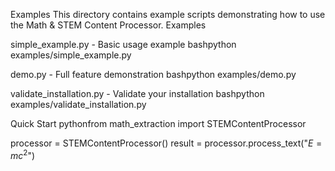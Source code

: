 Examples
This directory contains example scripts demonstrating how to use the Math & STEM Content Processor.
Examples

simple_example.py - Basic usage example
bashpython examples/simple_example.py

demo.py - Full feature demonstration
bashpython examples/demo.py

validate_installation.py - Validate your installation
bashpython examples/validate_installation.py


Quick Start
pythonfrom math_extraction import STEMContentProcessor

processor = STEMContentProcessor()
result = processor.process_text("$E = mc^2$")
